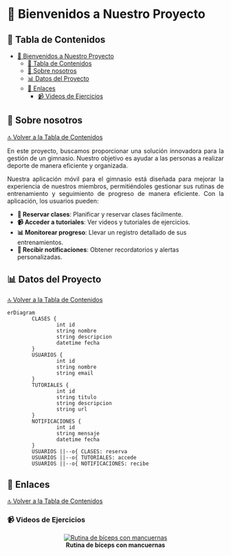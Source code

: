 # 🎉 Bienvenidos a Nuestro Proyecto

## 📑 Tabla de Contenidos
- [🎉 Bienvenidos a Nuestro Proyecto](#-bienvenidos-a-nuestro-proyecto)
  - [📑 Tabla de Contenidos](#-tabla-de-contenidos)
  - [👥 Sobre nosotros](#-sobre-nosotros)
  - [📊 Datos del Proyecto](#-datos-del-proyecto)
  - [🔗 Enlaces](#-enlaces)
    - [📹 Videos de Ejercicios](#-videos-de-ejercicios)

## 👥 Sobre nosotros 
[🔝 Volver a la Tabla de Contenidos](#-tabla-de-contenidos)

<p align="justify">
En este proyecto, buscamos proporcionar una solución innovadora para la gestión de un gimnasio. Nuestro objetivo es ayudar a las personas a realizar deporte de manera eficiente y organizada.
</p>

<p align="justify">
Nuestra aplicación móvil para el gimnasio está diseñada para mejorar la experiencia de nuestros miembros, permitiéndoles gestionar sus rutinas de entrenamiento y seguimiento de progreso de manera eficiente. Con la aplicación, los usuarios pueden:
</p>

- **📅 Reservar clases**: Planificar y reservar clases fácilmente.
- **📹 Acceder a tutoriales**: Ver videos y tutoriales de ejercicios.
- **📊 Monitorear progreso**: Llevar un registro detallado de sus entrenamientos.
- **🔔 Recibir notificaciones**: Obtener recordatorios y alertas personalizadas.

## 📊 Datos del Proyecto
[🔝 Volver a la Tabla de Contenidos](#-tabla-de-contenidos)


<p align="center">
  
```mermaid
erDiagram
        CLASES {
                int id
                string nombre
                string descripcion
                datetime fecha
        }
        USUARIOS {
                int id
                string nombre
                string email
        }
        TUTORIALES {
                int id
                string titulo
                string descripcion
                string url
        }
        NOTIFICACIONES {
                int id
                string mensaje
                datetime fecha
        }
        USUARIOS ||--o{ CLASES: reserva
        USUARIOS ||--o{ TUTORIALES: accede
        USUARIOS ||--o{ NOTIFICACIONES: recibe
```

</p>


## 🔗 Enlaces

[🔝 Volver a la Tabla de Contenidos](#-tabla-de-contenidos)

### 📹 Videos de Ejercicios
<p align="center">
        <a href="https://www.youtube.com/watch?v=CRqZKxKKEAw">
                <img src="https://img.youtube.com/vi/CRqZKxKKEAw/0.jpg" alt="Rutina de bíceps con mancuernas">
        </a>
        <br>
        <strong>Rutina de bíceps con mancuernas</strong>
</p>
